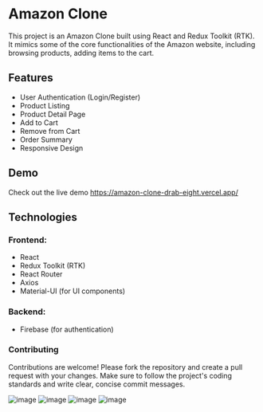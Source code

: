 # Amazon Clone

This project is an Amazon Clone built using React and Redux Toolkit (RTK). It mimics some of the core functionalities of the Amazon website, including browsing products, adding items to the cart.

## Features

- User Authentication (Login/Register)
- Product Listing
- Product Detail Page
- Add to Cart
- Remove from Cart
- Order Summary
- Responsive Design

## Demo

Check out the live demo https://amazon-clone-drab-eight.vercel.app/

## Technologies
### Frontend:

- React
- Redux Toolkit (RTK)
- React Router
- Axios
- Material-UI (for UI components)
### Backend:

- Firebase (for authentication)
### Contributing
Contributions are welcome! Please fork the repository and create a pull request with your changes. Make sure to follow the project's coding standards and write clear, concise commit messages.

![image](https://github.com/akanksha-18/Amazon_Clone/assets/76443240/9d71b0b4-ff8d-4c93-af6c-d24979734160)
![image](https://github.com/akanksha-18/Amazon_Clone/assets/76443240/952d9b0b-638b-4208-aca7-809c9636d830)
![image](https://github.com/akanksha-18/Amazon_Clone/assets/76443240/f012d96d-2d59-440a-ad02-1114e9553cd3)
![image](https://github.com/akanksha-18/Amazon_Clone/assets/76443240/c9019ad3-e4c7-4e6c-9ac4-b74c8001ccad)





